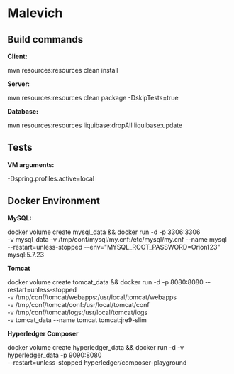# Malevich


## Build commands

**Client:** 

mvn resources:resources clean install

**Server:** 

mvn resources:resources clean package -DskipTests=true

**Database:** 

mvn resources:resources liquibase:dropAll liquibase:update

## Tests

**VM arguments:**

-Dspring.profiles.active=local


## Docker Environment

**MySQL:** 

docker volume create mysql_data && docker run -d -p 3306:3306 \
-v mysql_data -v /tmp/conf/mysql/my.cnf:/etc/mysql/my.cnf --name mysql \
--restart=unless-stopped --env="MYSQL_ROOT_PASSWORD=Orion123" mysql:5.7.23

**Tomcat**

docker volume create tomcat_data && docker run -d -p 8080:8080 --restart=unless-stopped \
-v /tmp/conf/tomcat/webapps:/usr/local/tomcat/webapps \
-v /tmp/conf/tomcat/conf:/usr/local/tomcat/conf \
-v /tmp/conf/tomcat/logs:/usr/local/tomcat/logs \
-v tomcat_data --name tomcat tomcat:jre9-slim

**Hyperledger Composer**

docker volume create hyperledger_data && docker run -d -v hyperledger_data -p 9090:8080 \
--restart=unless-stopped hyperledger/composer-playground